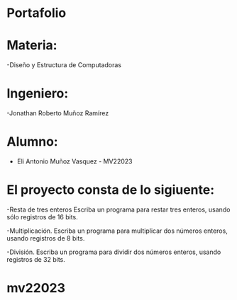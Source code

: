 # Portafolio 

# Materia:
-Diseño y Estructura de Computadoras

# Ingeniero:

-Jonathan Roberto Muñoz Ramírez

# Alumno: 

- Eli Antonio Muñoz Vasquez - MV22023

# El proyecto consta de lo sigiuente:

-Resta de tres enteros
Escriba un programa para restar tres enteros, usando sólo registros de 16 bits.

-Multiplicación.
Escriba un programa para multiplicar dos números enteros, usando registros de 8 bits.

-División.
Escriba un programa para dividir dos números enteros, usando registros de 32 bits.

# mv22023
